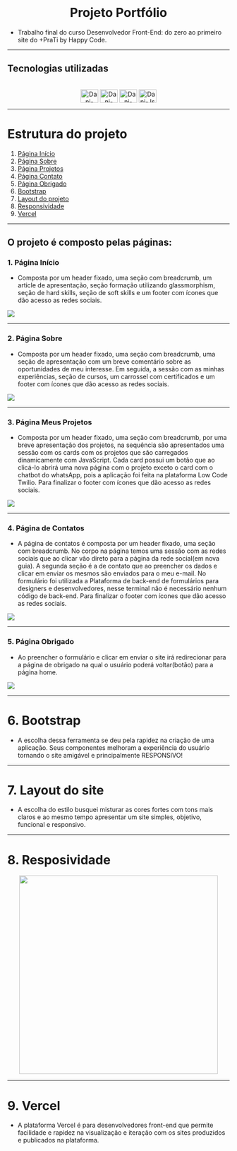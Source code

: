 <div align="center" style="display: inline_block"><br>

# Projeto Portfólio


</div>

- Trabalho final do curso Desenvolvedor Front-End: do zero ao primeiro site do +PraTi by Happy Code.


*******
## Tecnologias utilizadas

 <div align="center" style="display: inline_block"><br>
  <img align="center" alt="Dani-HTML" height="30" width="40" src="https://raw.githubusercontent.com/devicons/devicon/master/icons/html5/html5-original.svg">
  <img align="center" alt="Dani-CSS" height="30" width="40" src="https://raw.githubusercontent.com/devicons/devicon/master/icons/css3/css3-original.svg">
  <img  align="center" alt="Dani-CSS" height="30" width="40" src="https://cdn.jsdelivr.net/gh/devicons/devicon/icons/bootstrap/bootstrap-original.svg" /> 
  <img align="center" alt="Dani-Js" height="30" width="40" src="https://raw.githubusercontent.com/devicons/devicon/master/icons/javascript/javascript-plain.svg">               
</div>

*******
# Estrutura do projeto

 1. [Página Início](#inicio)
 2. [Página Sobre](#sobre)
 3. [Página Projetos](#projetos)
 4. [Página Contato](#contato)
 5. [Página Obrigado](#obrigado)
 6. [Bootstrap](#bootstrap)
 7. [Layout do projeto](#layout)
 8. [Responsividade](#responsividade)
 9. [Vercel](#vercel)

*******

## O projeto é composto pelas páginas:


<div id='inicio'/> 

### 1. Página Início

-  Composta por um header fixado, uma seção com breadcrumb, um article de apresentação, seção formação utilizando glassmorphism, seção de hard skills, seção de soft skills e um footer com ícones que dão acesso as redes sociais.


![](./src/images/inicio.png)

*******
<div id='sobre'/> 

### 2. Página Sobre 

- Composta por um header fixado, uma seção com breadcrumb, uma seção de apresentação com um breve comentário sobre as oportunidades de meu interesse. Em seguida, a sessão com as minhas experiências, seção de cursos, um carrossel com certificados e um footer com ícones que dão acesso as redes sociais.


![](./src/images/sobre.png)

*******
<div id='projetos'/> 

### 3. Página Meus Projetos

-  Composta por um header fixado, uma seção com breadcrumb, por uma breve apresentação dos projetos, na sequência são apresentados uma sessão com os cards com os projetos que são carregados dinamicamente com JavaScript. Cada card possui um botão que ao clicá-lo abrirá uma nova página com o projeto exceto o card com o chatbot do whatsApp, pois a aplicação foi feita na plataforma Low Code Twilio. Para finalizar o footer com ícones que dão acesso as redes sociais.


![](./src/images/projetos.png)

*******
<div id='contatos'/> 

### 4. Página de Contatos

- A página de contatos é composta por um header fixado, uma seção com breadcrumb. No corpo na página temos uma sessão com as redes sociais que ao clicar vão direto para a página da rede social(em nova guia). A segunda seção é a de contato que ao preencher os dados e clicar em enviar os mesmos são enviados para o meu e-mail. No formulário foi utilizada a Plataforma de back-end de formulários para designers e desenvolvedores, nesse terminal não é necessário nenhum código de back-end. Para finalizar o footer com ícones que dão acesso as redes sociais.


![](./src/images/contato.png)

*******
<div id='obrigado'/>

### 5. Página Obrigado

- Ao preencher o formulário e clicar em enviar o site irá redirecionar para a página de obrigado na qual o usuário poderá voltar(botão) para a página home.


![](./src/images/obrigado.png)



*******

<div id='bootstrap'/> 

# 6. Bootstrap
- A escolha dessa ferramenta se deu pela rapidez na criação de uma aplicação. Seus componentes melhoram a experiência do usuário tornando o site amigável e principalmente RESPONSIVO!


*******
<div id='layout'/> 

# 7. Layout do site

- A escolha do estilo busquei misturar as cores fortes com tons mais claros e ao mesmo tempo apresentar um site simples, objetivo, funcional e responsivo.


*******
<div id='responsividade'/> 

# 8. Resposividade

<p align="center">
<img width="450" src="./src/images/mobile.gif">
<p>


*******
<div id='vercel'/> 

# 9. Vercel

- A plataforma Vercel é para desenvolvedores front-end que permite facilidade e rapidez na visualização e iteração  com os sites produzidos e publicados na plataforma.
